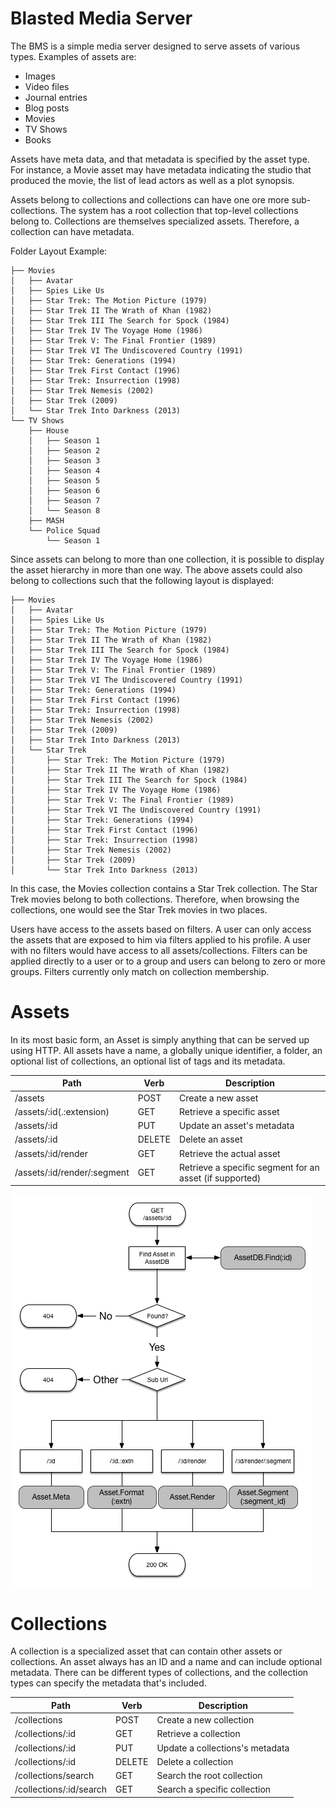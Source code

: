 # Blasted Media Server

The BMS is a simple media server designed to serve assets of various types.
Examples of assets are:
* Images
* Video files
* Journal entries
* Blog posts
* Movies
* TV Shows
* Books

Assets have meta data, and that metadata is specified by the asset type.  For
instance, a Movie asset may have metadata indicating the studio that produced
the movie, the list of lead actors as well as a plot synopsis.

Assets belong to collections and collections can have one ore more
sub-collections.  The system has a root collection that top-level collections
belong to.  Collections are themselves specialized assets.  Therefore, a
collection can have metadata.

Folder Layout Example:
```
├── Movies
│   ├── Avatar
│   ├── Spies Like Us
│   ├── Star Trek: The Motion Picture (1979)
│   ├── Star Trek II The Wrath of Khan (1982)
│   ├── Star Trek III The Search for Spock (1984)
│   ├── Star Trek IV The Voyage Home (1986)
│   ├── Star Trek V: The Final Frontier (1989)
│   ├── Star Trek VI The Undiscovered Country (1991)
│   ├── Star Trek: Generations (1994)
│   ├── Star Trek First Contact (1996)
│   ├── Star Trek: Insurrection (1998)
│   ├── Star Trek Nemesis (2002)
│   ├── Star Trek (2009)
│   └── Star Trek Into Darkness (2013)
└── TV Shows
    ├── House
    │   ├── Season 1
    │   ├── Season 2
    │   ├── Season 3
    │   ├── Season 4
    │   ├── Season 5
    │   ├── Season 6
    │   ├── Season 7
    │   └── Season 8
    ├── MASH
    └── Police Squad
        └── Season 1
```

Since assets can belong to more than one collection, it is possible to display
the asset hierarchy in more than one way.  The above assets could also belong to
collections such that the following layout is displayed:

```
├── Movies
│   ├── Avatar
│   ├── Spies Like Us
│   ├── Star Trek: The Motion Picture (1979)
│   ├── Star Trek II The Wrath of Khan (1982)
│   ├── Star Trek III The Search for Spock (1984)
│   ├── Star Trek IV The Voyage Home (1986)
│   ├── Star Trek V: The Final Frontier (1989)
│   ├── Star Trek VI The Undiscovered Country (1991)
│   ├── Star Trek: Generations (1994)
│   ├── Star Trek First Contact (1996)
│   ├── Star Trek: Insurrection (1998)
│   ├── Star Trek Nemesis (2002)
│   ├── Star Trek (2009)
│   ├── Star Trek Into Darkness (2013)
│   └── Star Trek
│       ├── Star Trek: The Motion Picture (1979)
│       ├── Star Trek II The Wrath of Khan (1982)
│       ├── Star Trek III The Search for Spock (1984)
│       ├── Star Trek IV The Voyage Home (1986)
│       ├── Star Trek V: The Final Frontier (1989)
│       ├── Star Trek VI The Undiscovered Country (1991)
│       ├── Star Trek: Generations (1994)
│       ├── Star Trek First Contact (1996)
│       ├── Star Trek: Insurrection (1998)
│       ├── Star Trek Nemesis (2002)
│       ├── Star Trek (2009)
│       └── Star Trek Into Darkness (2013)
```

In this case, the Movies collection contains a Star Trek collection.  The Star
Trek movies belong to both collections.  Therefore, when browsing the
collections, one would see the Star Trek movies in two places.

Users have access to the assets based on filters.  A user can only access the
assets that are exposed to him via filters applied to his profile.  A user with
no filters would have access to all assets/collections.  Filters can be applied
directly to a user or to a group and users can belong to zero or more groups.
Filters currently only match on collection membership.

# Assets

In its most basic form, an Asset is simply anything that can be served up using
HTTP.  All assets have a name, a globally unique identifier, a folder, an
optional list of collections, an optional list of tags and its metadata.

Path                        |  Verb  | Description
----------------------------|--------|--------------------------------------------------------
/assets                     | POST   | Create a new asset
/assets/:id(.:extension)    | GET    | Retrieve a specific asset
/assets/:id                 | PUT    | Update an asset's metadata
/assets/:id                 | DELETE | Delete an asset
/assets/:id/render          | GET    | Retrieve the actual asset
/assets/:id/render/:segment | GET    | Retrieve a specific segment for an asset (if supported)

![Asset handler flow chart](asset_handler.png)

# Collections

A collection is a specialized asset that can contain other assets or
collections.  An asset always has an ID and a name and can include optional
metadata.  There can be different types of collections, and the collection types
can specify the metadata that's included.

Path                             |  Verb  | Description
---------------------------------|--------|--------------------------------------------------------
/collections                     | POST   | Create a new collection
/collections/:id                 | GET    | Retrieve a collection
/collections/:id                 | PUT    | Update a collections's metadata
/collections/:id                 | DELETE | Delete a collection
/collections/search              | GET    | Search the root collection
/collections/:id/search          | GET    | Search a specific collection

